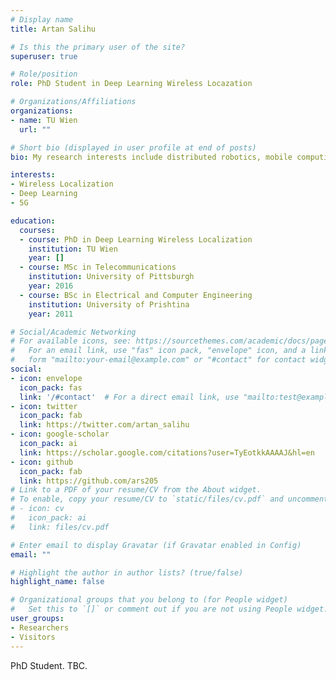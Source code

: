 ```yaml
---
# Display name
title: Artan Salihu

# Is this the primary user of the site?
superuser: true

# Role/position
role: PhD Student in Deep Learning Wireless Locazation

# Organizations/Affiliations
organizations:
- name: TU Wien
  url: ""

# Short bio (displayed in user profile at end of posts)
bio: My research interests include distributed robotics, mobile computing and programmable matter.

interests:
- Wireless Localization
- Deep Learning
- 5G

education:
  courses:
  - course: PhD in Deep Learning Wireless Localization
    institution: TU Wien
    year: []
  - course: MSc in Telecommunications
    institution: University of Pittsburgh
    year: 2016
  - course: BSc in Electrical and Computer Engineering
    institution: University of Prishtina
    year: 2011

# Social/Academic Networking
# For available icons, see: https://sourcethemes.com/academic/docs/page-builder/#icons
#   For an email link, use "fas" icon pack, "envelope" icon, and a link in the
#   form "mailto:your-email@example.com" or "#contact" for contact widget.
social:
- icon: envelope
  icon_pack: fas
  link: '/#contact'  # For a direct email link, use "mailto:test@example.org".
- icon: twitter
  icon_pack: fab
  link: https://twitter.com/artan_salihu
- icon: google-scholar
  icon_pack: ai
  link: https://scholar.google.com/citations?user=TyEotkkAAAAJ&hl=en
- icon: github
  icon_pack: fab
  link: https://github.com/ars205
# Link to a PDF of your resume/CV from the About widget.
# To enable, copy your resume/CV to `static/files/cv.pdf` and uncomment the lines below.
# - icon: cv
#   icon_pack: ai
#   link: files/cv.pdf

# Enter email to display Gravatar (if Gravatar enabled in Config)
email: ""

# Highlight the author in author lists? (true/false)
highlight_name: false

# Organizational groups that you belong to (for People widget)
#   Set this to `[]` or comment out if you are not using People widget.
user_groups:
- Researchers
- Visitors
---
```


PhD Student. TBC.